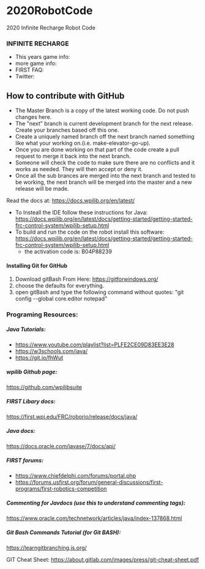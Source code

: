 # 2020RobotCode
2020 Infinite Recharge Robot Code

### INFINITE RECHARGE 
 * This years game info: 
 * more game info: 
 * FIRST FAQ: 
 * Twitter: 

## How to contribute with GitHub 
 - The Master Branch is a copy of the latest working code. Do not push changes here. 
 - The "next" branch is current development branch for the next release. Create your branches based off this one. 
 - Create a uniquely named branch off the next branch named something like what your working on.(i.e. make-elevator-go-up). 
 - Once you are done working on that part of the code create a pull request to merge it back into the next branch.
 - Someone will check the code to make sure there are no conflicts and it works as needed. They will then accept or deny it.
 - Once all the sub brances are merged into the next branch and tested to be working, the next branch will be merged into the master and a new release will be made. 

Read the docs at: https://docs.wpilib.org/en/latest/

 - To Insteall the IDE follow these instructions for Java: https://docs.wpilib.org/en/latest/docs/getting-started/getting-started-frc-control-system/wpilib-setup.html
- To build and run the code on the robot install this software: https://docs.wpilib.org/en/latest/docs/getting-started/getting-started-frc-control-system/wpilib-setup.html
    - the activation code is: B04P88239

#### Installing Git for GitHub
 1. Download gitBash From Here: https://gitforwindows.org/
 2. choose the defaults for everything.
 4. open gitBash and type the following command without quotes: "git config --global core.editor notepad"

### Programing Resources:

##### Java Tutorials:
 * https://www.youtube.com/playlist?list=PLFE2CE09D83EE3E28
 * https://w3schools.com/java/ 
 * https://git.io/fhWut

##### wpilib Github page:
https://github.com/wpilibsuite

##### FIRST Libary docs:
https://first.wpi.edu/FRC/roborio/release/docs/java/

##### Java docs:
https://docs.oracle.com/javase/7/docs/api/

##### FIRST forums:
 * https://www.chiefdelphi.com/forums/portal.php
 * https://forums.usfirst.org/forum/general-discussions/first-programs/first-robotics-competition

##### Commenting for Javdocs (use this to understand commenting tags):
https://www.oracle.com/technetwork/articles/java/index-137868.html

##### Git Bash Commands Tutorial (for Git BASH):
https://learngitbranching.js.org/

GIT Cheat Sheet: https://about.gitlab.com/images/press/git-cheat-sheet.pdf
